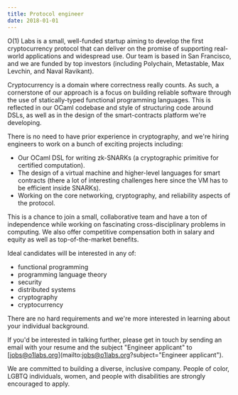 ```yaml
---
title: Protocol engineer
date: 2018-01-01
---
```

O(1) Labs is a small, well-funded startup aiming to develop the first cryptocurrency protocol that can deliver on the promise of supporting real-world applications and widespread use. Our team is based in San Francisco, and we are funded by top investors (including Polychain, Metastable, Max Levchin, and Naval Ravikant).

Cryptocurrency is a domain where correctness really counts. As such, a cornerstone of our approach is a focus on building reliable software through the use of statically-typed functional programming languages. This is reflected in our OCaml codebase and style of structuring code around DSLs, as well as in the design of the smart-contracts platform we're developing.

There is no need to have prior experience in cryptography, and we're hiring engineers to work on a bunch of exciting projects including:

- Our OCaml DSL for writing zk-SNARKs (a cryptographic primitive for certified computation).
- The design of a virtual machine and higher-level languages for smart contracts (there a lot of interesting challenges here since the VM has to be efficient inside SNARKs).
- Working on the core networking, cryptography, and reliability aspects of the protocol.

This is a chance to join a small, collaborative team and have a ton of independence while working on fascinating cross-disciplinary problems in computing. We also offer competitive compensation both in salary and equity as well as top-of-the-market benefits.

Ideal candidates will be interested in any of:

- functional programming
- programming language theory
- security
- distributed systems
- cryptography
- cryptocurrency

There are no hard requirements and we're more interested in learning about your individual background.

If you'd be interested in talking further, please get in touch by sending an email with your resume and the subject "Engineer applicant" to [jobs@o1labs.org](mailto:jobs@o1labs.org?subject="Engineer applicant").

We are committed to building a diverse, inclusive company. People of color, LGBTQ individuals, women, and people with disabilities are strongly encouraged to apply.
